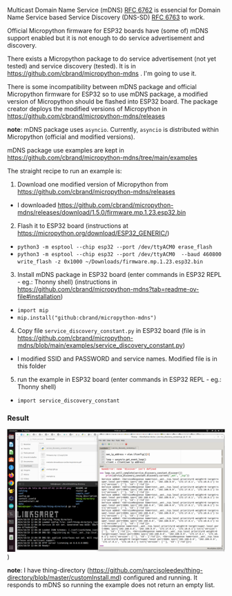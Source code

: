 Multicast Domain Name Service (mDNS) [RFC 6762](https://datatracker.ietf.org/doc/html/rfc6762) is essencial for Domain Name Service based Service Discovery (DNS-SD) [RFC 6763](https://datatracker.ietf.org/doc/html/rfc6763) to work.

Official Micropython firmware for ESP32 boards have (some of) mDNS support enabled but it is not enough to do service advertisement and discovery. 

There exists a Micropython package to do service advertisement (not yet tested) and service discovery (tested). It is in https://github.com/cbrand/micropython-mdns . I'm going to use it.

There is some incompatibility between mDNS package and official Micropython firmware for ESP32 so to use mDNS package, a modified version of Micropython should be flashed into ESP32 board. The package creator deploys the modified versions of Micropython in https://github.com/cbrand/micropython-mdns/releases

**note**: mDNS package uses `asyncio`. Currently, `asyncio` is distributed within Micropython (official and modified versions).

mDNS package use examples are kept in https://github.com/cbrand/micropython-mdns/tree/main/examples

The straight recipe to run an example is:
  
1. Download one modified version of Micropython from https://github.com/cbrand/micropython-mdns/releases
  - I downloaded https://github.com/cbrand/micropython-mdns/releases/download/1.5.0/firmware.mp.1.23.esp32.bin
2. Flash it to ESP32 board (instructions at https://micropython.org/download/ESP32_GENERIC/)
  - `python3 -m esptool --chip esp32 --port /dev/ttyACM0 erase_flash`
  - `python3 -m esptool --chip esp32 --port /dev/ttyACM0  --baud 460800 write_flash -z 0x1000 ~/Downloads/firmware.mp.1.23.esp32.bin `
3. Install mDNS package in ESP32 board (enter commands in ESP32 REPL - eg.: Thonny shell) (instructions in https://github.com/cbrand/micropython-mdns?tab=readme-ov-file#installation)
  - `import mip`
  - `mip.install("github:cbrand/micropython-mdns")`
4. Copy file `service_discovery_constant.py` in ESP32 board (file is in https://github.com/cbrand/micropython-mdns/blob/main/examples/service_discovery_constant.py)
  - I modified SSID and PASSWORD and service names. Modified file is in this folder
5. run the example in ESP32 board (enter commands in ESP32 REPL - eg.: Thonny shell) 
  - `import service_discovery_constant`

### Result

![](./Captura%20de%20tela%20de%202024-10-19%2012-07-44.png))

**note**: I have thing-directory (https://github.com/narcisoleedev/thing-directory/blob/master/customInstall.md) configured and running. It responds to mDNS so running the example does not return an empty list.
